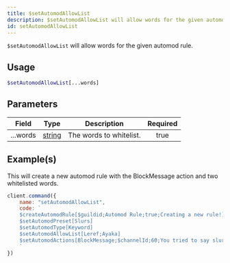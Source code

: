 ```yaml
---
title: $setAutomodAllowList
description: $setAutomodAllowList will allow words for the given automod rule.
id: setAutomodAllowList
---
```


`$setAutomodAllowList` will allow words for the given automod rule.

## Usage

```php
$setAutomodAllowList[...words]
```

## Parameters

| Field    | Type                                                                                              | Description             | Required |
| -------- | ------------------------------------------------------------------------------------------------- | ----------------------- | :------: |
| ...words | [string](https://developer.mozilla.org/en-US/docs/Web/JavaScript/Reference/Global_Objects/String) | The words to whitelist. |   true   |

## Example(s)

This will create a new automod rule with the BlockMessage action and two whitelisted words.

```javascript
client.command({
    name: "setAutomodAllowList",
    code: `
    $createAutomodRule[$guildid;Automod Rule;true;Creating a new rule!]
    $setAutomodPreset[Slurs]
    $setAutomodType[Keyword]
    $setAutomodAllowList[Leref;Ayaka]
    $setAutomodActions[BlockMessage;$channelId;60;You tried to say slurs, you got blocked!]  
    `
})